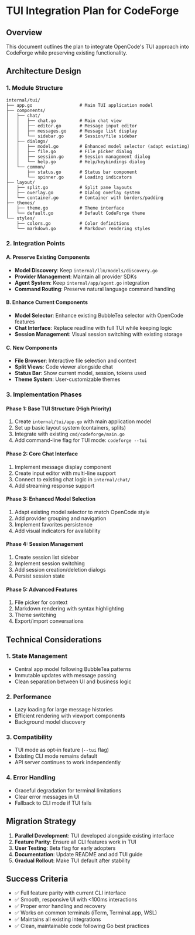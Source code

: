# TUI Integration Plan for CodeForge

## Overview
This document outlines the plan to integrate OpenCode's TUI approach into CodeForge while preserving existing functionality.

## Architecture Design

### 1. Module Structure
```
internal/tui/
├── app.go                  # Main TUI application model
├── components/
│   ├── chat/
│   │   ├── chat.go         # Main chat view
│   │   ├── editor.go       # Message input editor
│   │   ├── messages.go     # Message list display
│   │   └── sidebar.go      # Session/file sidebar
│   ├── dialogs/
│   │   ├── model.go        # Enhanced model selector (adapt existing)
│   │   ├── file.go         # File picker dialog
│   │   ├── session.go      # Session management dialog
│   │   └── help.go         # Help/keybindings dialog
│   └── common/
│       ├── status.go       # Status bar component
│       └── spinner.go      # Loading indicators
├── layout/
│   ├── split.go            # Split pane layouts
│   ├── overlay.go          # Dialog overlay system
│   └── container.go        # Container with borders/padding
├── themes/
│   ├── theme.go            # Theme interface
│   └── default.go          # Default CodeForge theme
└── styles/
    ├── colors.go           # Color definitions
    └── markdown.go         # Markdown rendering styles
```

### 2. Integration Points

#### A. Preserve Existing Components
- **Model Discovery**: Keep `internal/llm/models/discovery.go`
- **Provider Management**: Maintain all provider SDKs
- **Agent System**: Keep `internal/app/agent.go` integration
- **Command Routing**: Preserve natural language command handling

#### B. Enhance Current Components
- **Model Selector**: Enhance existing BubbleTea selector with OpenCode features
- **Chat Interface**: Replace readline with full TUI while keeping logic
- **Session Management**: Visual session switching with existing storage

#### C. New Components
- **File Browser**: Interactive file selection and context
- **Split Views**: Code viewer alongside chat
- **Status Bar**: Show current model, session, tokens used
- **Theme System**: User-customizable themes

### 3. Implementation Phases

#### Phase 1: Base TUI Structure (High Priority)
1. Create `internal/tui/app.go` with main application model
2. Set up basic layout system (containers, splits)
3. Integrate with existing `cmd/codeforge/main.go`
4. Add command-line flag for TUI mode: `codeforge --tui`

#### Phase 2: Core Chat Interface
1. Implement message display component
2. Create input editor with multi-line support
3. Connect to existing chat logic in `internal/chat/`
4. Add streaming response support

#### Phase 3: Enhanced Model Selection
1. Adapt existing model selector to match OpenCode style
2. Add provider grouping and navigation
3. Implement favorites persistence
4. Add visual indicators for availability

#### Phase 4: Session Management
1. Create session list sidebar
2. Implement session switching
3. Add session creation/deletion dialogs
4. Persist session state

#### Phase 5: Advanced Features
1. File picker for context
2. Markdown rendering with syntax highlighting
3. Theme switching
4. Export/import conversations

## Technical Considerations

### 1. State Management
- Central app model following BubbleTea patterns
- Immutable updates with message passing
- Clean separation between UI and business logic

### 2. Performance
- Lazy loading for large message histories
- Efficient rendering with viewport components
- Background model discovery

### 3. Compatibility
- TUI mode as opt-in feature (`--tui` flag)
- Existing CLI mode remains default
- API server continues to work independently

### 4. Error Handling
- Graceful degradation for terminal limitations
- Clear error messages in UI
- Fallback to CLI mode if TUI fails

## Migration Strategy

1. **Parallel Development**: TUI developed alongside existing interface
2. **Feature Parity**: Ensure all CLI features work in TUI
3. **User Testing**: Beta flag for early adopters
4. **Documentation**: Update README and add TUI guide
5. **Gradual Rollout**: Make TUI default after stability

## Success Criteria

- ✅ Full feature parity with current CLI interface
- ✅ Smooth, responsive UI with <100ms interactions
- ✅ Proper error handling and recovery
- ✅ Works on common terminals (iTerm, Terminal.app, WSL)
- ✅ Maintains all existing integrations
- ✅ Clean, maintainable code following Go best practices